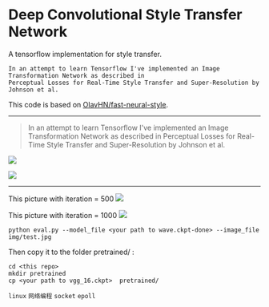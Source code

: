 # Deep Convolutional Style Transfer Network
A tensorflow implementation for style transfer.

    In an attempt to learn Tensorflow I've implemented an Image Transformation Network as described in 
    Perceptual Losses for Real-Time Style Transfer and Super-Resolution by Johnson et al.

This code is based on [OlavHN/fast-neural-style](https://github.com/OlavHN/fast-neural-style).

*****


>   In an attempt to learn Tensorflow I've implemented an Image Transformation Network as described in Perceptual Losses for Real-Time Style Transfer and Super-Resolution by Johnson et al.

![](https://github.com/sandu1840cmc/test2/blob/master/examples/2-style2.jpg)

![](https://github.com/sandu1840cmc/test2/blob/master/examples/012-content.jpg)

------
This picture with iteration = 500
![](https://github.com/sandu1840cmc/test2/blob/master/examples/tongji20_iter_500.jpg)

This picture with iteration = 1000
![](https://github.com/sandu1840cmc/test2/blob/master/examples/tongji20.jpg)

    python eval.py --model_file <your path to wave.ckpt-done> --image_file img/test.jpg

Then copy it to the folder pretrained/ :

    cd <this repo>
    mkdir pretrained
    cp <your path to vgg_16.ckpt>  pretrained/

`linux` `网络编程` `socket` `epoll` 
